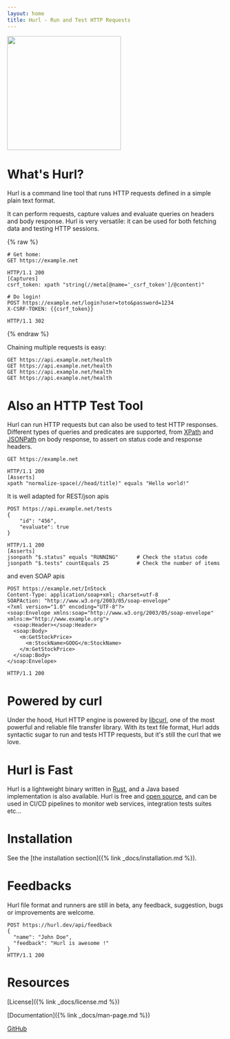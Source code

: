 ```yaml
---
layout: home
title: Hurl - Run and Test HTTP Requests
---
```


<div class="home-logo">
<picture>
    <source srcset="{{ '/assets/img/logo-dark.svg' | prepend:site.baseurl }}" media="(prefers-color-scheme: dark)" width="264px">
    <img src="{{ '/assets/img/logo-light.svg' | prepend:site.baseurl }}" width="264px" />
</picture>
</div>



# What's Hurl?

Hurl is a command line tool that runs HTTP requests defined in a simple plain text format.

It can perform requests, capture values and evaluate queries on headers and body response. Hurl is very versatile:
it can be used for both fetching data and testing HTTP sessions.

{% raw %}
```hurl
# Get home:
GET https://example.net

HTTP/1.1 200
[Captures]
csrf_token: xpath "string(//meta[@name='_csrf_token']/@content)"

# Do login!
POST https://example.net/login?user=toto&password=1234
X-CSRF-TOKEN: {{csrf_token}}

HTTP/1.1 302
```
{% endraw %}

Chaining multiple requests is easy:

```hurl
GET https://api.example.net/health
GET https://api.example.net/health
GET https://api.example.net/health
GET https://api.example.net/health
```

# Also an HTTP Test Tool

Hurl can run HTTP requests but can also be used to test HTTP responses.
Different types of queries and predicates are supported, from [XPath](https://en.wikipedia.org/wiki/XPath)
and [JSONPath](https://goessner.net/articles/JsonPath/) on body response, to assert on status code and response headers.

```hurl
GET https://example.net

HTTP/1.1 200
[Asserts]
xpath "normalize-space(//head/title)" equals "Hello world!"
```

It is well adapted for REST/json apis

```hurl
POST https://api.example.net/tests
{
    "id": "456",
    "evaluate": true
}

HTTP/1.1 200
[Asserts]
jsonpath "$.status" equals "RUNNING"      # Check the status code
jsonpath "$.tests" countEquals 25         # Check the number of items

```

and even SOAP apis

```hurl
POST https://example.net/InStock
Content-Type: application/soap+xml; charset=utf-8
SOAPAction: "http://www.w3.org/2003/05/soap-envelope"
<?xml version="1.0" encoding="UTF-8"?>
<soap:Envelope xmlns:soap="http://www.w3.org/2003/05/soap-envelope" xmlns:m="http://www.example.org">
  <soap:Header></soap:Header>
  <soap:Body>
    <m:GetStockPrice>
      <m:StockName>GOOG</m:StockName>
    </m:GetStockPrice>
  </soap:Body>
</soap:Envelope>

HTTP/1.1 200
```

# Powered by curl

Under the hood, Hurl HTTP engine is powered by [libcurl](https://curl.haxx.se/libcurl/), one of the most powerful and
 reliable file transfer library. With its text file format, Hurl adds syntactic sugar to run and tests HTTP requests,
 but it's still the curl that we love.

# Hurl is Fast

Hurl is a lightweight binary written in [Rust](https://www.rust-lang.org), and a Java based
implementation is also available. Hurl is free and [open source](https://github.com/Orange-OpenSource/hurl), and can be used
in CI/CD pipelines to monitor web services, integration tests suites etc...

# Installation

See the [the installation section]({% link _docs/installation.md %}).

# Feedbacks

Hurl file format and runners are still in beta, any feedback, suggestion, bugs or improvements are welcome.

```hurl
POST https://hurl.dev/api/feedback
{
  "name": "John Doe",
  "feedback": "Hurl is awesome !"
}
HTTP/1.1 200
```

# Resources

[License]({% link _docs/license.md %})

[Documentation]({% link _docs/man-page.md %})

[GitHub](https://github.com/Orange-OpenSource/hurl)

